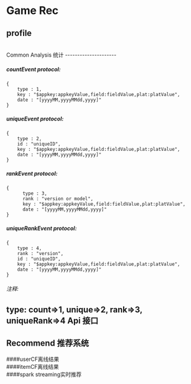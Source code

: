Game Rec
=======
 
profile
-----------------------------------
 <br/>
Common Analysis 统计
---------------------

##### countEvent protocol:
    {
        type : 1,
        key : "$appkey:appkeyValue,field:fieldValue,plat:platValue",
        date : "[yyyyMM,yyyyMMdd,yyyy]"
    }
##### uniqueEvent protocol:
    {
        type : 2,
        id : "uniqueID",
        key : "$appkey:appkeyValue,field:fieldValue,plat:platValue",
        date : "[yyyyMM,yyyyMMdd,yyyy]"
    }
##### rankEvent protocol:
    {
          type : 3,
          rank : "version or model",
          key : "$appkey:appkeyValue,field:fieldValue,plat:platValue",
          date : "[yyyyMM,yyyyMMdd,yyyy]"
    }
##### uniqueRankEvent protocol:
    {
        type : 4,
        rank : "version",
        id : "uniqueID",
        key : "$appkey:appkeyValue,field:fieldValue,plat:platValue",
        date : "[yyyyMM,yyyyMMdd,yyyy]"
    }

###### 注释:
  type: count=>1, unique=>2, rank=>3, uniqueRank=>4
Api 接口
-------------
Recommend 推荐系统
-------------
####userCF离线结果<br/>
####itemCF离线结果<br/>
####spark streaming实时推荐<br/>
